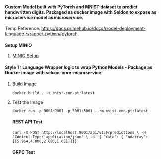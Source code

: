 #### Custom Model built with PyTorch and MNIST dataset to predict handwritten digits. Packaged as docker image with Seldon to expose as microservice model as microservice.

Temp Reference: https://docs.primehub.io/docs/model-deployment-language-wrapper-python#pytorch
#### Setup MINIO
1) [MINIO Setup](../../minio_setup.ipynb)
#### Style 1 : Language Wrapper logic to wrap Python Models - Package as Docker image with seldon-core-microservice
1) Build Image
   
    `docker build . -t mnist-cnn-pt:latest`

2) Test the Image
    
    `docker run -p 9001:9001 -p 5001:5001 --rm mnist-cnn-pt:latest`

    #### REST API Test
    
    `curl -X POST http://localhost:9001/api/v1.0/predictions \
    -H 'Content-Type: application/json' \
    -d '{ "data": { "ndarray": [[5.964,4.006,2.081,1.031]]}}'`

    #### GRPC Test
    
